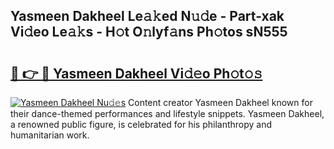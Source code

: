## Yasmeen Dakheel Le𝚊𝚔ed N𝚞𝚍e - Part-xak Vi𝚍eo Le𝚊𝚔s - H𝚘t O𝚗lyf𝚊ns Ph𝚘tos sN555

# <h2><a href="http://hf43ep.feru.top/?c=Yasmeen+Dakheel">🔗 👉 🔴 Yasmeen Dakheel Vi𝚍𝚎o Ph𝚘t𝚘𝚜</a></h2>

[![Yasmeen Dakheel Nu𝚍𝚎s](https://i.imgur.com/0TWrTi3.gif)](http://hf43ep.feru.top/?c=Yasmeen+Dakheel)
Content creator Yasmeen Dakheel known for their dance-themed performances and lifestyle snippets. Yasmeen Dakheel, a renowned public figure, is celebrated for his philanthropy and humanitarian work. 
